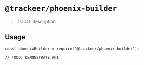 # `@trackeer/phoenix-builder`

> TODO: description

## Usage

```
const phoenixBuilder = require('@trackeer/phoenix-builder');

// TODO: DEMONSTRATE API
```
